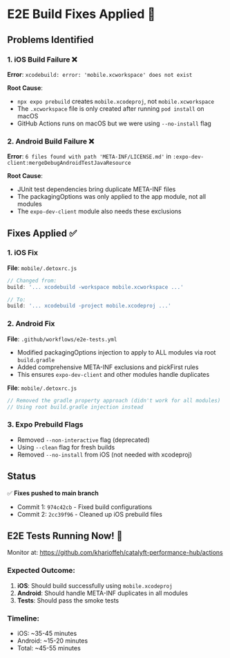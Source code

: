 # E2E Build Fixes Applied 🔧

## Problems Identified

### 1. iOS Build Failure ❌
**Error**: `xcodebuild: error: 'mobile.xcworkspace' does not exist`

**Root Cause**: 
- `npx expo prebuild` creates `mobile.xcodeproj`, not `mobile.xcworkspace`
- The `.xcworkspace` file is only created after running `pod install` on macOS
- GitHub Actions runs on macOS but we were using `--no-install` flag

### 2. Android Build Failure ❌
**Error**: `6 files found with path 'META-INF/LICENSE.md'` in `:expo-dev-client:mergeDebugAndroidTestJavaResource`

**Root Cause**:
- JUnit test dependencies bring duplicate META-INF files
- The packagingOptions was only applied to the app module, not all modules
- The `expo-dev-client` module also needs these exclusions

## Fixes Applied ✅

### 1. iOS Fix
**File**: `mobile/.detoxrc.js`
```javascript
// Changed from:
build: '... xcodebuild -workspace mobile.xcworkspace ...'

// To:
build: '... xcodebuild -project mobile.xcodeproj ...'
```

### 2. Android Fix
**File**: `.github/workflows/e2e-tests.yml`
- Modified packagingOptions injection to apply to ALL modules via root `build.gradle`
- Added comprehensive META-INF exclusions and pickFirst rules
- This ensures `expo-dev-client` and other modules handle duplicates

**File**: `mobile/.detoxrc.js`
```javascript
// Removed the gradle property approach (didn't work for all modules)
// Using root build.gradle injection instead
```

### 3. Expo Prebuild Flags
- Removed `--non-interactive` flag (deprecated)
- Using `--clean` flag for fresh builds
- Removed `--no-install` from iOS (not needed with xcodeproj)

## Status

✅ **Fixes pushed to main branch**
- Commit 1: `974c42cb` - Fixed build configurations
- Commit 2: `2cc39f96` - Cleaned up iOS prebuild files

## E2E Tests Running Now! 🚀

Monitor at: https://github.com/kharioffeh/catalyft-performance-hub/actions

### Expected Outcome:
1. **iOS**: Should build successfully using `mobile.xcodeproj`
2. **Android**: Should handle META-INF duplicates in all modules
3. **Tests**: Should pass the smoke tests

### Timeline:
- iOS: ~35-45 minutes
- Android: ~15-20 minutes
- Total: ~45-55 minutes